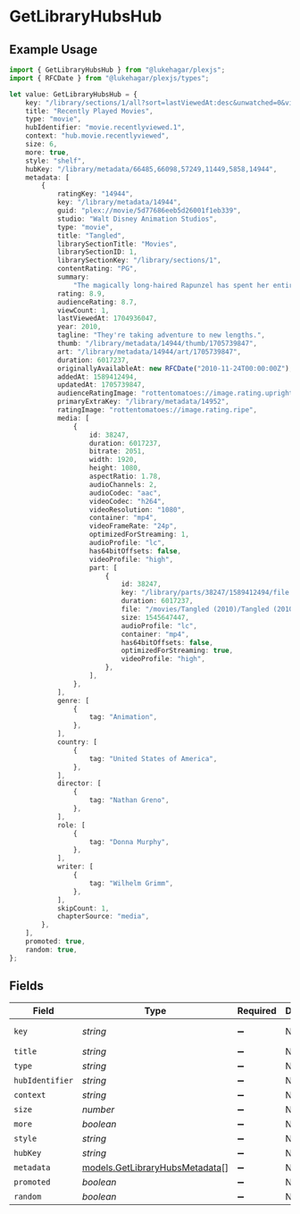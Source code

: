 # GetLibraryHubsHub

## Example Usage

```typescript
import { GetLibraryHubsHub } from "@lukehagar/plexjs";
import { RFCDate } from "@lukehagar/plexjs/types";

let value: GetLibraryHubsHub = {
    key: "/library/sections/1/all?sort=lastViewedAt:desc&unwatched=0&viewOffset=0",
    title: "Recently Played Movies",
    type: "movie",
    hubIdentifier: "movie.recentlyviewed.1",
    context: "hub.movie.recentlyviewed",
    size: 6,
    more: true,
    style: "shelf",
    hubKey: "/library/metadata/66485,66098,57249,11449,5858,14944",
    metadata: [
        {
            ratingKey: "14944",
            key: "/library/metadata/14944",
            guid: "plex://movie/5d77686eeb5d26001f1eb339",
            studio: "Walt Disney Animation Studios",
            type: "movie",
            title: "Tangled",
            librarySectionTitle: "Movies",
            librarySectionID: 1,
            librarySectionKey: "/library/sections/1",
            contentRating: "PG",
            summary:
                "The magically long-haired Rapunzel has spent her entire life in a tower, but now that a runaway thief has stumbled upon her, she is about to discover the world for the first time, and who she really is.",
            rating: 8.9,
            audienceRating: 8.7,
            viewCount: 1,
            lastViewedAt: 1704936047,
            year: 2010,
            tagline: "They're taking adventure to new lengths.",
            thumb: "/library/metadata/14944/thumb/1705739847",
            art: "/library/metadata/14944/art/1705739847",
            duration: 6017237,
            originallyAvailableAt: new RFCDate("2010-11-24T00:00:00Z"),
            addedAt: 1589412494,
            updatedAt: 1705739847,
            audienceRatingImage: "rottentomatoes://image.rating.upright",
            primaryExtraKey: "/library/metadata/14952",
            ratingImage: "rottentomatoes://image.rating.ripe",
            media: [
                {
                    id: 38247,
                    duration: 6017237,
                    bitrate: 2051,
                    width: 1920,
                    height: 1080,
                    aspectRatio: 1.78,
                    audioChannels: 2,
                    audioCodec: "aac",
                    videoCodec: "h264",
                    videoResolution: "1080",
                    container: "mp4",
                    videoFrameRate: "24p",
                    optimizedForStreaming: 1,
                    audioProfile: "lc",
                    has64bitOffsets: false,
                    videoProfile: "high",
                    part: [
                        {
                            id: 38247,
                            key: "/library/parts/38247/1589412494/file.mp4",
                            duration: 6017237,
                            file: "/movies/Tangled (2010)/Tangled (2010) Bluray-1080p.mp4",
                            size: 1545647447,
                            audioProfile: "lc",
                            container: "mp4",
                            has64bitOffsets: false,
                            optimizedForStreaming: true,
                            videoProfile: "high",
                        },
                    ],
                },
            ],
            genre: [
                {
                    tag: "Animation",
                },
            ],
            country: [
                {
                    tag: "United States of America",
                },
            ],
            director: [
                {
                    tag: "Nathan Greno",
                },
            ],
            role: [
                {
                    tag: "Donna Murphy",
                },
            ],
            writer: [
                {
                    tag: "Wilhelm Grimm",
                },
            ],
            skipCount: 1,
            chapterSource: "media",
        },
    ],
    promoted: true,
    random: true,
};
```

## Fields

| Field                                                                   | Type                                                                    | Required                                                                | Description                                                             | Example                                                                 |
| ----------------------------------------------------------------------- | ----------------------------------------------------------------------- | ----------------------------------------------------------------------- | ----------------------------------------------------------------------- | ----------------------------------------------------------------------- |
| `key`                                                                   | *string*                                                                | :heavy_minus_sign:                                                      | N/A                                                                     | /library/sections/1/all?sort=lastViewedAt:desc&unwatched=0&viewOffset=0 |
| `title`                                                                 | *string*                                                                | :heavy_minus_sign:                                                      | N/A                                                                     | Recently Played Movies                                                  |
| `type`                                                                  | *string*                                                                | :heavy_minus_sign:                                                      | N/A                                                                     | movie                                                                   |
| `hubIdentifier`                                                         | *string*                                                                | :heavy_minus_sign:                                                      | N/A                                                                     | movie.recentlyviewed.1                                                  |
| `context`                                                               | *string*                                                                | :heavy_minus_sign:                                                      | N/A                                                                     | hub.movie.recentlyviewed                                                |
| `size`                                                                  | *number*                                                                | :heavy_minus_sign:                                                      | N/A                                                                     | 6                                                                       |
| `more`                                                                  | *boolean*                                                               | :heavy_minus_sign:                                                      | N/A                                                                     | true                                                                    |
| `style`                                                                 | *string*                                                                | :heavy_minus_sign:                                                      | N/A                                                                     | shelf                                                                   |
| `hubKey`                                                                | *string*                                                                | :heavy_minus_sign:                                                      | N/A                                                                     | /library/metadata/66485,66098,57249,11449,5858,14944                    |
| `metadata`                                                              | [models.GetLibraryHubsMetadata](../models/getlibraryhubsmetadata.md)[]  | :heavy_minus_sign:                                                      | N/A                                                                     |                                                                         |
| `promoted`                                                              | *boolean*                                                               | :heavy_minus_sign:                                                      | N/A                                                                     | true                                                                    |
| `random`                                                                | *boolean*                                                               | :heavy_minus_sign:                                                      | N/A                                                                     | true                                                                    |